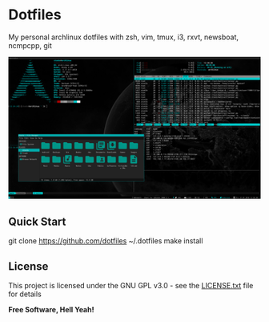 Dotfiles
===

My personal archlinux dotfiles with zsh, vim, tmux, i3, rxvt, newsboat, ncmpcpp, git

[![screenshot](https://raw.githubusercontent.com/johackim/dotfiles/master/screenshot.png)](https://raw.githubusercontent.com/johackim/dotfiles/master/screenshot.png)

## Quick Start

git clone https://github.com/dotfiles ~/.dotfiles
make install

## License

This project is licensed under the GNU GPL v3.0 - see the [LICENSE.txt](LICENSE.txt) file for details

**Free Software, Hell Yeah!**
